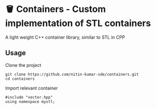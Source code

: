 # 🪣 Containers - Custom implementation of STL containers

A light weight C++ container library, similar to STL in CPP


## Usage

Clone the project 

```
git clone https://github.com/nitin-kumar-sde/containers.git
cd containers

```

Import relevant container

```
#include "vector.hpp"
using namespace mystl;

```
